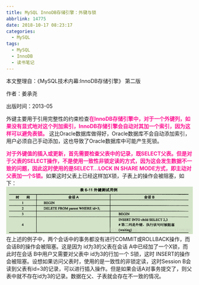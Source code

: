```yaml
---
title: MySQL InnoDB存储引擎：外键与锁
abbrlink: 14775
date: 2018-10-17 08:23:17
categories:
  - MySQL
tags:
  - MySQL
  - InnoDB
  - 读书笔记
---
```

本文整理自：《MySQL技术内幕:InnoDB存储引擎》 第二版 

作者：姜承尧

出版时间：2013-05

<!-- more -->
外键主要用于引用完整性的约束检查<font color=DeepPink>**在InnoDB存储引擎中，对于一个外键列，如果没有显式地对这个列加索引，InnoDB存储引擎会自动对其加一个索引，因为这样可以避免表锁。**</font> 这比Oracle数据库做得好，Oracle数据库不会自动添加索引，用户必须自己手动添加，这也导致了Oracle数据库中可能产生死锁。

<font color=DeepPink>**对于外键值的插入或更新，首先需要检查父表中的记录，既SELECT父表。但是对于父表的SELECT操作，不是使用一致性非锁定读的方式，因为这会发生数据不一致的问题，因此这时使用的是SELECT…LOCK IN SHARE MODE方式，即主动对父表加一个S锁。**</font>如果这时父表上已经这样加X锁，子表上的操作会被阻塞，如下：
![](/images/mysql-innodb-foreign-key-lock/外键测试用例.png)
在上述的例子中，两个会话中的事务都没有进行COMMIT或ROLLBACK操作，而会话B的操作会被阻塞。这是因为 id为3的父表在会话 A中已经加了一个X锁，而此时在会话 B中用户又需要对父表中 id为3的行加一个 S锁，这时 INSERT的操作会被阻塞。设想如果访问父表时，使用的是一致性的非锁定读，这时Session B会读到父表有id=3的记录，可以进行插入操作。但是如果会话A对事务提交了，则父表中就不存在id为3的记录。数据在父、子表就会存在不一致的情况。
